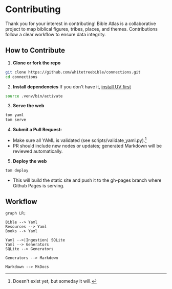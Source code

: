 # Contributing

Thank you for your interest in contributing! Bible Atlas is a collaborative project to map biblical figures, tribes, places, and themes. Contributions follow a clear workflow to ensure data integrity.

## How to Contribute

1. **Clone or fork the repo**
```sh
git clone https://github.com/whitetreebible/connections.git
cd connections
```

2. **Install dependencies**
If you don't have it, [install UV first](https://docs.astral.sh/uv/getting-started/installation/)
```sh
source .venv/bin/activate
```

3. **Serve the web**
```sh
tom yaml
tom serve
```

4. **Submit a Pull Request:**
- Make sure all YAML is validated (see scripts/validate_yaml.py).[^validate]
- PR should include new nodes or updates; generated Markdown will be reviewed automatically.

5. **Deploy the web**
```sh
tom deploy
```
- This will build the static site and push it to the gh-pages branch where Github Pages is serving.



## Workflow

```mermaid
graph LR;

Bible --> Yaml
Resources --> Yaml
Books --> Yaml

Yaml -->|Ingestion| SQLite
Yaml --> Generators
SQLite --> Generators

Generators --> Markdown

Markdown --> MkDocs

```

[^validate]: Doesn't exist yet, but someday it will.
